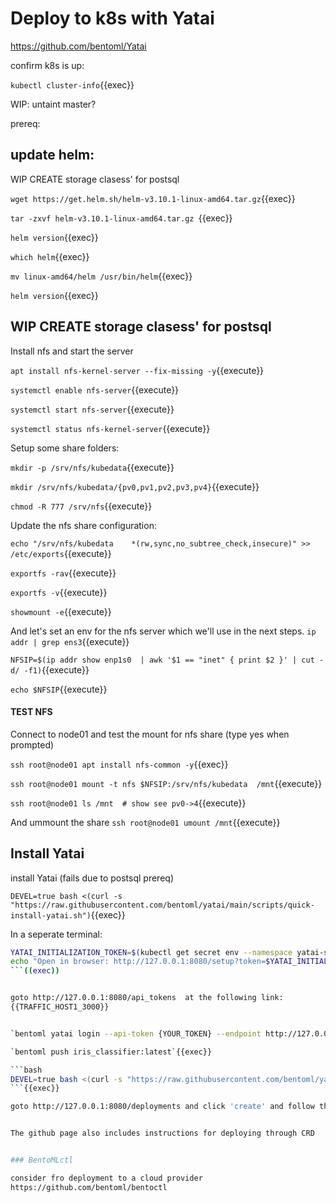 # Deploy to k8s with Yatai


https://github.com/bentoml/Yatai



confirm k8s is up:

`kubectl cluster-info`{{exec}}

WIP: untaint master?


prereq:

## update helm:

WIP CREATE storage clasess' for postsql


`wget https://get.helm.sh/helm-v3.10.1-linux-amd64.tar.gz`{{exec}}

`tar -zxvf helm-v3.10.1-linux-amd64.tar.gz `{{exec}}

`helm version`{{exec}}


`which helm`{{exec}}

`mv linux-amd64/helm /usr/bin/helm`{{exec}}

`helm version`{{exec}}



## WIP CREATE storage clasess' for postsql

Install nfs and start the server

`apt install nfs-kernel-server --fix-missing -y`{{execute}}

`systemctl enable nfs-server`{{execute}}

`systemctl start nfs-server`{{execute}}

`systemctl status nfs-kernel-server`{{execute}} 


Setup some share folders:

`mkdir -p /srv/nfs/kubedata`{{execute}}

`mkdir /srv/nfs/kubedata/{pv0,pv1,pv2,pv3,pv4}`{{execute}}

`chmod -R 777 /srv/nfs`{{execute}}

Update the nfs share configuration:

`echo "/srv/nfs/kubedata    *(rw,sync,no_subtree_check,insecure)" >> /etc/exports`{{execute}}


`exportfs -rav`{{execute}}

`exportfs -v`{{execute}}

`showmount -e`{{execute}}


And let's set an env for the nfs server which we'll use in the next steps.
`ip addr | grep ens3`{{execute}}

`NFSIP=$(ip addr show enp1s0  | awk '$1 == "inet" { print $2 }' | cut -d/ -f1)`{{execute}}

`echo $NFSIP`{{execute}}

#### TEST NFS 
Connect to node01 and test the mount for nfs share (type yes when prompted)

`ssh root@node01 apt install nfs-common -y`{{exec}}

`ssh root@node01 mount -t nfs $NFSIP:/srv/nfs/kubedata  /mnt`{{execute}}

`ssh root@node01 ls /mnt  # show see pv0->4`{{execute}}

And ummount the share
`ssh root@node01 umount /mnt`{{execute}}

## Install Yatai

install Yatai (fails due to postsql prereq)

`DEVEL=true bash <(curl -s "https://raw.githubusercontent.com/bentoml/yatai/main/scripts/quick-install-yatai.sh")`{{exec}}







In a seperate terminal:

```bash
YATAI_INITIALIZATION_TOKEN=$(kubectl get secret env --namespace yatai-system -o jsonpath="{.data.YATAI_INITIALIZATION_TOKEN}" | base64 --decode)
echo "Open in browser: http://127.0.0.1:8080/setup?token=$YATAI_INITIALIZATION_TOKEN"
```((exec))


goto http://127.0.0.1:8080/api_tokens  at the following link:
{{TRAFFIC_HOST1_3000}}


`bentoml yatai login --api-token {YOUR_TOKEN} --endpoint http://127.0.0.1:8080`{{exec}}

`bentoml push iris_classifier:latest`{{exec}}

```bash
DEVEL=true bash <(curl -s "https://raw.githubusercontent.com/bentoml/yatai-deployment/main/scripts/quick-install-yatai-deployment.sh")
```{{exec}}

goto http://127.0.0.1:8080/deployments and click 'create' and follow the instructions


The github page also includes instructions for deploying through CRD


### BentoMLctl

consider fro deployment to a cloud provider
https://github.com/bentoml/bentoctl